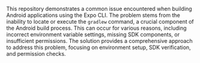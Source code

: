 This repository demonstrates a common issue encountered when building Android applications using the Expo CLI. The problem stems from the inability to locate or execute the `gradlew` command, a crucial component of the Android build process. This can occur for various reasons, including incorrect environment variable settings, missing SDK components, or insufficient permissions.  The solution provides a comprehensive approach to address this problem, focusing on environment setup, SDK verification, and permission checks.